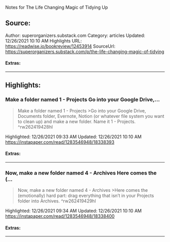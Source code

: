 Notes for The Life Changing Magic of Tidying Up

## Source:
Author: superorganizers.substack.com
Category: articles
Updated: 12/26/2021 10:10 AM
Highlights URL: https://readwise.io/bookreview/12453914
SourceUrl: https://superorganizers.substack.com/p/the-life-changing-magic-of-tidying


#### Extras:




 
-----
 ## Highlights:

### Make a folder named 1 - Projects Go into your Google Drive,...
>Make a folder named 1 - Projects
&gt;Go into your Google Drive, Documents folder, Evernote, Notion (or whatever file system you want to clean up) and make a new folder. Name it 1 - Projects. ^rw262419428hl


Highlighted: 12/26/2021 09:33 AM
Updated: 12/26/2021 10:10 AM
https://instapaper.com/read/1283546948/18338393


#### Extras:





------

### Now, make a new folder named 4 - Archives Here comes the (...
>Now, make a new folder named 4 - Archives
&gt;Here comes the (emotionally) hard part: drag everything that isn’t in your Projects folder into Archives. ^rw262419429hl


Highlighted: 12/26/2021 09:34 AM
Updated: 12/26/2021 10:10 AM
https://instapaper.com/read/1283546948/18338400


#### Extras:





------

